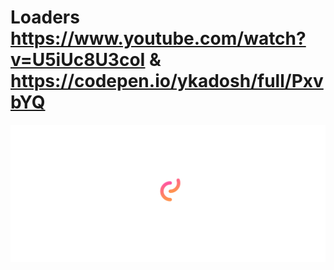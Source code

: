 # Loaders https://www.youtube.com/watch?v=U5iUc8U3coI & https://codepen.io/ykadosh/full/PxvbYQ
<p align="center">
  <img src="preview.png" alt="preview del proyecto"  width="1600">
</p>